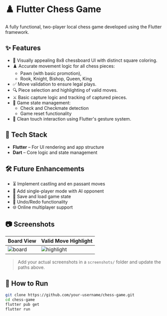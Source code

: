 # ♟️ Flutter Chess Game

A fully functional, two-player local chess game developed using the Flutter framework.

## ✨ Features

- 🎨 Visually appealing 8x8 chessboard UI with distinct square coloring.
- ♟️ Accurate movement logic for all chess pieces:
  - Pawn (with basic promotion),
  - Rook, Knight, Bishop, Queen, King
- ✅ Move validation to ensure legal plays.
- 🔍 Piece selection and highlighting of valid moves.
- ⚔️ Basic capture logic and tracking of captured pieces.
- 🧠 Game state management:
  - Check and Checkmate detection
  - Game reset functionality
- 📱 Clean touch interaction using Flutter's gesture system.

## 🚀 Tech Stack

- **Flutter** – For UI rendering and app structure
- **Dart** – Core logic and state management

## 🛠️ Future Enhancements

- ⏳ Implement castling and en passant moves
- 🤖 Add single-player mode with AI opponent
- 💾 Save and load game state
- 🔄 Undo/Redo functionality
- 🌐 Online multiplayer support

## 📷 Screenshots

| Board View | Valid Move Highlight |
|------------|----------------------|
| ![board](img1.jpeg) | ![highlight](screenshots/valid_moves.png) |

> Add your actual screenshots in a `screenshots/` folder and update the paths above.

## 🧪 How to Run

```bash
git clone https://github.com/your-username/chess-game.git
cd chess-game
flutter pub get
flutter run
